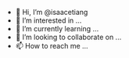 - 👋 Hi, I’m @isaacetiang
- 👀 I’m interested in ...
- 🌱 I’m currently learning ...
- 💞️ I’m looking to collaborate on ...
- 📫 How to reach me ...

<!---
isaacetiang/isaacetiang is a ✨ special ✨ repository because its `README.md` (this file) appears on your GitHub profile.
You can click the Preview link to take a look at your changes.
--->
